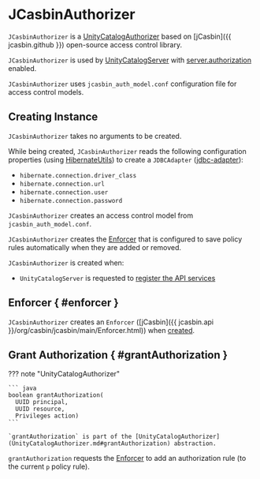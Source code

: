 # JCasbinAuthorizer

`JCasbinAuthorizer` is a [UnityCatalogAuthorizer](UnityCatalogAuthorizer.md) based on [jCasbin]({{ jcasbin.github }}) open-source access control library.

`JCasbinAuthorizer` is used by [UnityCatalogServer](../server/UnityCatalogServer.md) with [server.authorization](index.md#server.authorization) enabled.

`JCasbinAuthorizer` uses `jcasbin_auth_model.conf` configuration file for access control models.

## Creating Instance

`JCasbinAuthorizer` takes no arguments to be created.

While being created, `JCasbinAuthorizer` reads the following configuration properties (using [HibernateUtils](../persistent-storage/HibernateUtils.md#getHibernateProperties)) to create a `JDBCAdapter` ([jdbc-adapter](https://github.com/jcasbin/jdbc-adapter)):

* `hibernate.connection.driver_class`
* `hibernate.connection.url`
* `hibernate.connection.user`
* `hibernate.connection.password`

`JCasbinAuthorizer` creates an access control model from `jcasbin_auth_model.conf`.

`JCasbinAuthorizer` creates the [Enforcer](#enforcer) that is configured to save policy rules automatically when they are added or removed.

`JCasbinAuthorizer` is created when:

* `UnityCatalogServer` is requested to [register the API services](../server/UnityCatalogServer.md#addServices)

## Enforcer { #enforcer }

`JCasbinAuthorizer` creates an `Enforcer` ([jCasbin]({{ jcasbin.api }}/org/casbin/jcasbin/main/Enforcer.html)) when [created](#creating-instance).

## Grant Authorization { #grantAuthorization }

??? note "UnityCatalogAuthorizer"

    ``` java
    boolean grantAuthorization(
      UUID principal,
      UUID resource,
      Privileges action)
    ```

    `grantAuthorization` is part of the [UnityCatalogAuthorizer](UnityCatalogAuthorizer.md#grantAuthorization) abstraction.

`grantAuthorization` requests the [Enforcer](#enforcer) to add an authorization rule (to the current `p` policy rule).
